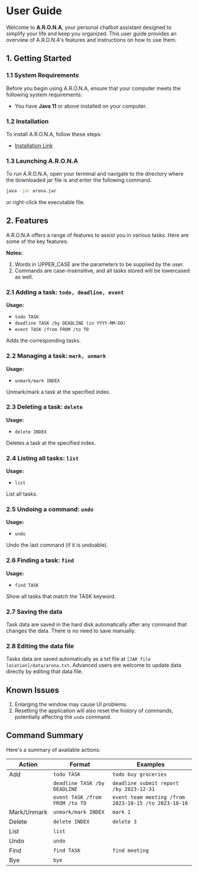 # User Guide

Welcome to **A.R.O.N.A**, your personal chatbot assistant designed to simplify your life and keep you organized. This user guide provides an overview of A.R.O.N.A's features and instructions on how to use them.

## 1. Getting Started

### 1.1 System Requirements

Before you begin using A.R.O.N.A, ensure that your computer meets the following system requirements:

- You have **Java 11** or above installed on your computer.

### 1.2 Installation

To install A.R.O.N.A, follow these steps:

- [Installation Link](https://github.com/kanna-1/ip/releases)


### 1.3 Launching A.R.O.N.A

To run A.R.O.N.A, open your terminal and navigate to the directory where the downloaded jar file is and enter the following command.

```sh
java -jar arona.jar
```

or right-click the executable file.

## 2. Features

A.R.O.N.A offers a range of features to assist you in various tasks. Here are some of the key features:

**Notes:**

1. Words in UPPER_CASE are the parameters to be supplied by the user.
2. Commands are case-insensitive, and all tasks stored will be lowercased as well.

### 2.1 Adding a task: `todo, deadline, event`

**Usage:**
- `todo TASK`
- `deadline TASK /by DEADLINE (in YYYY-MM-DD)`
- `event TASK /from FROM /to TO`

Adds the corresponding tasks.

### 2.2 Managing a task: `mark, unmark`

**Usage:**
- `unmark/mark INDEX`

Unmark/mark a task at the specified index.

### 2.3 Deleting a task: `delete`

**Usage:**
- `delete INDEX`

Deletes a task at the specified index.

### 2.4 Listing all tasks: `list`

**Usage:**
- `list`

List all tasks.

### 2.5 Undoing a command: `undo`

**Usage:**
- `undo`

Undo the last command (if it is undoable).

### 2.6 Finding a task: `find`

**Usage:**
- `find TASK`

Show all tasks that match the TASK keyword.

### 2.7 Saving the data

Task data are saved in the hard disk automatically after any command that changes the data. There is no need to save manually.

### 2.8 Editing the data file

Tasks data are saved automatically as a txt file at `[JAR file location]/data/arona.txt`. Advanced users are welcome to update data directly by editing that data file.

## Known Issues

1. Enlarging the window may cause UI problems.
2. Resetting the application will also reset the history of commands, potentially affecting the `undo` command.

## Command Summary

Here's a summary of available actions:

| Action  | Format                       | Examples                                             |
| ------- |------------------------------|------------------------------------------------------|
| Add     | `todo TASK`                  | `todo buy groceries`                                 |
|         | `deadline TASK /by DEADLINE` | `deadline submit report /by 2023-12-31`              |
|         | `event TASK /from FROM /to TO` | `event team meeting /from 2023-10-15 /to 2023-10-16` |
| Mark/Unmark | `unmark/mark INDEX`          | `mark 1`                                             |
| Delete  | `delete INDEX`               | `delete 3`                                           |
| List    | `list`                       |                                                      |
| Undo    | `undo`                       |                                                      |
| Find    | `find TASK`                  | `find meeting`                                       |
| Bye     | `bye`                        |                                                      |

